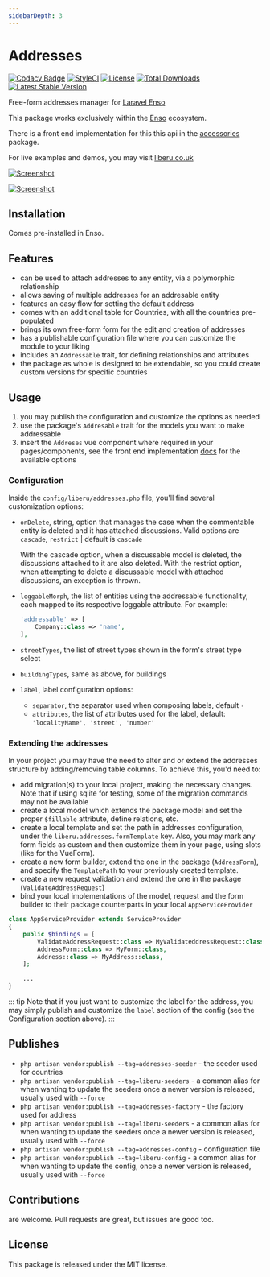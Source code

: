```yaml
---
sidebarDepth: 3
---
```


# Addresses

[![Codacy Badge](https://api.codacy.com/project/badge/Grade/c7404086a15a4db6b2080b1d09b0688a)](https://www.codacy.com/app/laravel-liberu/addresses?utm_source=github.com&amp;utm_medium=referral&amp;utm_content=laravel-liberu/addresses&amp;utm_campaign=Badge_Grade)
[![StyleCI](https://github.styleci.io/repos/113445673/shield?branch=master)](https://github.styleci.io/repos/113445673)
[![License](https://poser.pugx.org/laravel-liberu/addresses/license)](https://packagist.org/packages/laravel-liberu/addresses)
[![Total Downloads](https://poser.pugx.org/laravel-liberu/addresses/downloads)](https://packagist.org/packages/laravel-liberu/addresses)
[![Latest Stable Version](https://poser.pugx.org/laravel-liberu/addresses/version)](https://packagist.org/packages/laravel-liberu/addresses)

Free-form addresses manager for [Laravel Enso](https://github.com/laravel-liberu/Enso)

This package works exclusively within the [Enso](https://github.com/laravel-liberu/Enso) ecosystem.

There is a front end implementation for this this api in the [accessories](https://github.com/liberu-ui/accessories) package.

For live examples and demos, you may visit [liberu.co.uk](https://www.liberu.co.uk)

[![Screenshot](https://laravel-liberu.github.io/addresses/screenshots/bulma_041_thumb.png)](https://laravel-liberu.github.io/addresses/screenshots/bulma_041.png)

[![Screenshot](https://laravel-liberu.github.io/addresses/screenshots/bulma_042_thumb.png)](https://laravel-liberu.github.io/addresses/screenshots/bulma_042.png)

## Installation

Comes pre-installed in Enso.

## Features

- can be used to attach addresses to any entity, via a polymorphic relationship
- allows saving of multiple addresses for an addresable entity
- features an easy flow for setting the default address 
- comes with an additional table for Countries, with all the countries pre-populated
- brings its own free-form form for the edit and creation of addresses
- has a publishable configuration file where you can customize the module to your liking 
- includes an `Addressable` trait, for defining relationships and attributes
- the package as whole is designed to be extendable, so you could create custom versions for specific countries

## Usage

1. you may publish the configuration and customize the options as needed
2. use the package's `Addresable` trait for the models you want to make addressable
3. insert the `Addreses` vue component where required in your pages/components, see the 
front end implementation [docs](https://docs.liberu.co.uk/frontend/accessories.html#addresses) for the available options

### Configuration

Inside the `config/liberu/addresses.php` file, you'll find several customization options:
- `onDelete`, string, option that manages the case when the commentable entity is deleted 
    and it has attached discussions. Valid options are `cascade`, `restrict` | default is `cascade`

    With the cascade option, when a discussable model is deleted, the discussions attached to it are also deleted. 
    With the restrict option,  when attempting to delete a discussable model with attached discussions, an exception is thrown.
- `loggableMorph`, the list of entities using the addressable functionality, 
    each mapped to its respective loggable attribute. For example: 
    ```php
    'addressable' => [
        Company::class => 'name',
    ],
    ```
- `streetTypes`, the list of street types shown in the form's street type select
- `buildingTypes`, same as above, for buildings
- `label`, label configuration options:
    - `separator`, the separator used when composing labels, default `-`
    - `attributes`, the list of attributes used for the label, default: `'localityName', 'street', 'number'`

### Extending the addresses

In your project you may have the need to alter and or extend the addresses structure by 
adding/removing table columns.
To achieve this, you'd need to:
- add migration(s) to your local project, making the necessary changes. Note that if using 
    sqlite for testing, some of the migration commands may not be available
- create a local model which extends the package model and set the proper `$fillable` attribute, 
    define relations, etc.    
- create a local template and set the path in addresses configuration, 
    under the `liberu.addresses.formTemplate` key. Also, you may mark any form fields as custom and then 
    customize them in your page, using slots (like for the VueForm). 
- create a new form builder, extend the one in the package (`AddressForm`), and specify the `TemplatePath`
    to your previously created template.    
- create a new request validation and extend the one in the package (`ValidateAddressRequest`)
- bind your local implementations of the model, request and the form builder to their package counterparts
    in your local `AppServiceProvider`

```php
class AppServiceProvider extends ServiceProvider
{
    public $bindings = [
        ValidateAddressRequest::class => MyValidateddressRequest::class,
        AddressForm::class => MyForm::class,
        Address::class => MyAddress::class,
    ]; 

    ...
}
```

::: tip
Note that if you just want to customize the label for the address, you may simply publish and customize the 
`label` section of the config (see the Configuration section above). 
::: 

## Publishes

- `php artisan vendor:publish --tag=addresses-seeder` - the seeder used for countries
- `php artisan vendor:publish --tag=liberu-seeders` - a common alias for when wanting to update the seeders
once a newer version is released, usually used with `--force` 
- `php artisan vendor:publish --tag=addresses-factory` - the factory used for address
- `php artisan vendor:publish --tag=liberu-seeders` - a common alias for when wanting to update the seeders
once a newer version is released, usually used with `--force`
- `php artisan vendor:publish --tag=addresses-config` - configuration file
- `php artisan vendor:publish --tag=liberu-config` - a common alias for when wanting to update the config,
once a newer version is released, usually used with `--force`

## Contributions

are welcome. Pull requests are great, but issues are good too.

## License

This package is released under the MIT license.
